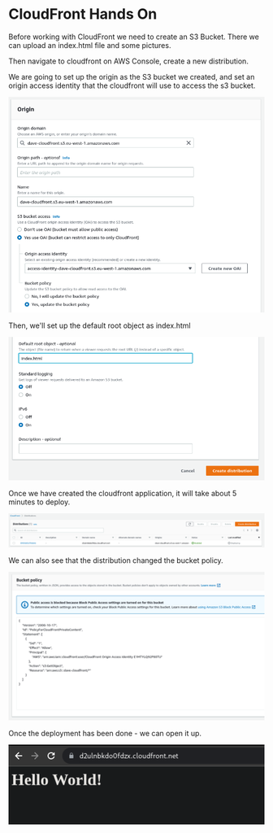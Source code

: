 # CloudFront Hands On

Before working with CloudFront we need to create an S3 Bucket.
There we can upload an index.html file and some pictures.

Then navigate to cloudfront on AWS Console, create a new distribution.

We are going to set up the origin as the S3 bucket we created, and set an origin access identity that the cloudfront will use to access the s3 bucket.

![](img/2022-02-17-08-39-00.png)

Then, we'll set up the default root object as index.html

![](img/2022-02-17-08-39-35.png)

Once we have created the cloudfront application, it will take about 5 minutes to deploy.

![](img/2022-02-17-08-40-46.png)

We can also see that the distribution changed the bucket policy.

![](img/2022-02-17-08-41-44.png)

Once the deployment has been done - we can open it up.

![](img/2022-02-17-08-42-27.png)